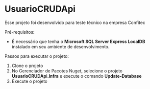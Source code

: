 # UsuarioCRUDApi

Esse projeto foi desenvolvido para teste técnico na empresa Confitec

Pré-requisitos:
- É necessário que tenha o **Microsoft SQL Server Express LocalDB** instalado em seu ambiente de desenvolvimento.

Passos para executar o projeto:

1. Clone o projeto
2. No Gerenciador de Pacotes Nuget, selecione o projeto **UsuarioCRUDApi.Infra** e execute o comando **Update-Database**
3. Execute o projeto
